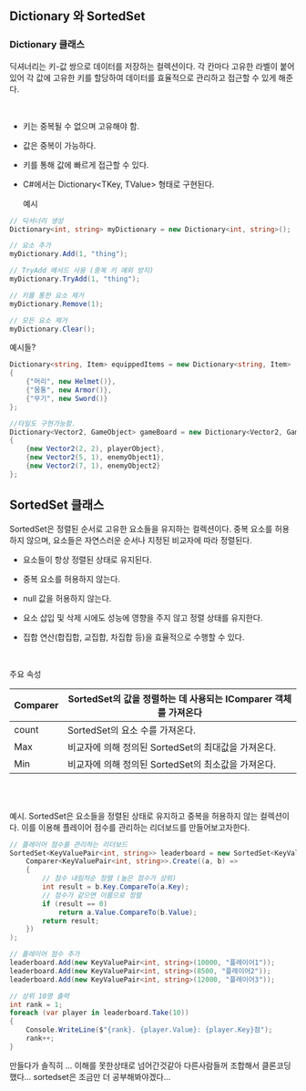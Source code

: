 ## Dictionary 와 SortedSet 

### Dictionary 클래스
딕셔너리는 키-값 쌍으로 데이터를 저장하는 컬렉션이다. 각 칸마다 고유한 라벨이 붙어있어 각 값에 고유한 키를 할당하여 데이터를 효율적으로 관리하고 접근할 수 있게 해준다.

<br>

- 키는 중복될 수 없으며 고유해야 함.

- 값은 중복이 가능하다.

- 키를 통해 값에 빠르게 접근할 수 있다.

- C#에서는 Dictionary<TKey, TValue> 형태로 구현된다.
  
  예시

```cs
// 딕셔너리 생성
Dictionary<int, string> myDictionary = new Dictionary<int, string>();

// 요소 추가
myDictionary.Add(1, "thing");

// TryAdd 메서드 사용 (중복 키 예외 방지)
myDictionary.TryAdd(1, "thing");

// 키를 통한 요소 제거
myDictionary.Remove(1);

// 모든 요소 제거
myDictionary.Clear();
```

예시들? 

```cs
Dictionary<string, Item> equippedItems = new Dictionary<string, Item>
{
    {"머리", new Helmet()},
    {"몸통", new Armor()},
    {"무기", new Sword()}
};

//타일도 구현가능함.
Dictionary<Vector2, GameObject> gameBoard = new Dictionary<Vector2, GameObject>
{
    {new Vector2(2, 2), playerObject},
    {new Vector2(5, 1), enemyObject1},
    {new Vector2(7, 1), enemyObject2}
};
```


## SortedSet 클래스
SortedSet은 정렬된 순서로 고유한 요소들을 유지하는 컬렉션이다. 중복 요소를 허용하지 않으며, 요소들은 자연스러운 순서나 지정된 비교자에 따라 정렬된다.


- 요소들이 항상 정렬된 상태로 유지된다.

- 중복 요소를 허용하지 않는다.

- null 값을 허용하지 않는다.

- 요소 삽입 및 삭제 시에도 성능에 영향을 주지 않고 정렬 상태를 유지한다.

- 집합 연산(합집합, 교집합, 차집합 등)을 효율적으로 수행할 수 있다.



<br>

주요 속성

| Comparer | SortedSet의 값을 정렬하는 데 사용되는 IComparer<T> 객체를 가져온다 |
| -------- | ----------------------------------------------- |
| count    | SortedSet의 요소 수를 가져온다.                          |
| Max      | 비교자에 의해 정의된 SortedSet의 최대값을 가져온다.               |
| Min      | 비교자에 의해 정의된 SortedSet의 최소값을 가져온다.               |

<br>
<br>

예시.
SortedSet은 요소들을 정렬된 상태로 유지하고 중복을 허용하지 않는 컬렉션이다.
이를 이용해 플레이어 점수를 관리하는 리더보드를 만들어보고자한다.

```cs
// 플레이어 점수를 관리하는 리더보드
SortedSet<KeyValuePair<int, string>> leaderboard = new SortedSet<KeyValuePair<int, string>>(
    Comparer<KeyValuePair<int, string>>.Create((a, b) => 
    {
        // 점수 내림차순 정렬 (높은 점수가 상위)
        int result = b.Key.CompareTo(a.Key);
        // 점수가 같으면 이름으로 정렬
        if (result == 0)
            return a.Value.CompareTo(b.Value);
        return result;
    })
);

// 플레이어 점수 추가
leaderboard.Add(new KeyValuePair<int, string>(10000, "플레이어1"));
leaderboard.Add(new KeyValuePair<int, string>(8500, "플레이어2"));
leaderboard.Add(new KeyValuePair<int, string>(12000, "플레이어3"));

// 상위 10명 출력
int rank = 1;
foreach (var player in leaderboard.Take(10))
{
    Console.WriteLine($"{rank}. {player.Value}: {player.Key}점");
    rank++;
}
```

만들다가 솔직히 ... 이해를 못한상태로 넘어간것같아 다른사람들꺼 조합해서 클론코딩했다... sortedset은 조금만 더 공부해봐야겠다...
